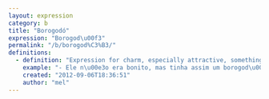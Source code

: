 ```yaml
---
layout: expression
category: b
title: "Borogodó"
expression: "Borogod\u00f3"
permalink: "/b/borogod%C3%B3/"
definitions:
  - definition: "Expression for charm, especially attractive, something unique, that other people don't have, not necessarily sexual."
    example: "- Ele n\u00e3o era bonito, mas tinha assim um borogod\u00f3.\n- Ah, a Luiza sempre chama a aten\u00e7\u00e3o. Ela tem borogod\u00f3."
    created: "2012-09-06T18:36:51"
    author: "mel"
---
```

